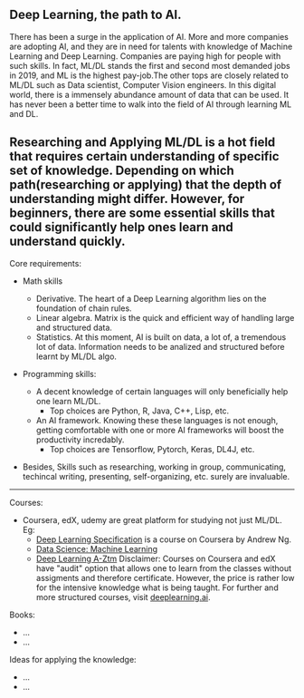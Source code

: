 Deep Learning, the path to AI.
------------------------------------
There has been a surge in the application of AI. More and more companies are adopting AI, and they are in need for talents with knowledge of Machine Learning and Deep Learning. Companies are paying high for people with such skills. In fact, ML/DL stands the first and second most demanded jobs in 2019, and ML is the highest pay-job.The other tops are closely related to ML/DL such as Data scientist, Computer Vision engineers. In this digital world, there is a immensely abundance amount of data that can be used. It has never been a better time to walk into the field of AI through learning ML and DL. 

Researching and Applying ML/DL is a hot field that requires certain understanding of specific set of knowledge. Depending on which path(researching or applying) that the depth of understanding might differ. However, for beginners, there are some essential skills that could significantly help ones learn and understand quickly.
------------------------------------

Core requirements:
- Math skills
  - Derivative. The heart of a Deep Learning algorithm lies on the foundation of chain rules.
  - Linear algebra. Matrix is the quick and efficient way of handling large and structured data.
  - Statistics. At this moment, AI is built on data, a lot of, a tremendous lot of data. Information needs to be analized and structured before learnt by ML/DL algo.       


- Programming skills:
  - A decent knowledge of certain languages will only beneficially help one learn ML/DL. 
    - Top choices are Python, R, Java, C++, Lisp, etc.
  - An AI framework. Knowing these these languages is not enough, getting comfortable with one or more AI frameworks will boost the productivity incredably. 
    - Top choices are Tensorflow, Pytorch, Keras, DL4J, etc.
- Besides, Skills such as researching, working in group, communicating, techincal writing, presenting, self-organizing, etc. surely are invaluable.    

------------------------------------

Courses:
- Coursera, edX, udemy are great platform for studying not just ML/DL. Eg:
  - [Deep Learning Specification](https://www.coursera.org/specializations/deep-learning?utm_source=deeplearningai&utm_medium=institutions&utm_campaign=WebsiteCoursesDLSTopButton) is a course on Coursera by Andrew Ng.
  - [Data Science: Machine Learning](https://www.edx.org/course/data-science-machine-learning?index=product&queryID=fec6a9fc4256d7c78a57f3d4ebb69d85&position=1)
  - [Deep Learning A-Ztm](https://www.udemy.com/course/deeplearning/)
Disclaimer: Courses on Coursera and edX have "audit" option that allows one to learn from the classes without assigments and therefore certificate. However, the price is rather low for the intensive knowledge what is being taught. For further and more structured courses, visit [deeplearning.ai](https://www.deeplearning.ai/programs/).

Books:
- ...
- ...

Ideas for applying the knowledge:
- ...
- ...

